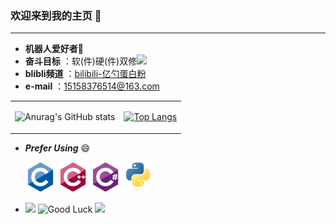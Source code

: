 ### 欢迎来到我的主页 👋

---

- **机器人爱好者**🤖 
- **奋斗目标** ：软(件)硬(件)双修<img src="https://media.giphy.com/media/WUlplcMpOCEmTGBtBW/giphy.gif" width="30">
- **blibli频道** ：[bilibili-亿勺蛋白粉](https://space.bilibili.com/412687699?spm_id_from=333.1007.0.0)
- **e-mail** ：15158376514@163.com

<div align="center">
<table>
<tr>
<td>

![Anurag's GitHub stats](https://github-readme-stats.vercel.app/api?username=hhz0328&show_icons=true&theme=radical\&rank_icon=github)

</td>
<td>

[![Top Langs](https://github-readme-stats.vercel.app/api/top-langs/?username=hhz0328&layout=compact)]()

</td>
</tr>
</table>
</div>

- ***Prefer Using*** 😄

  <img width="48px" src="language/c.svg" />
  <img width="48px" src="language/c-plus-plus.svg" />
  <img width="48px" src="language/csharp.svg" />
  <img width="48px" src="language/python.svg" />



- <img src="https://media.giphy.com/media/LnQjpWaON8nhr21vNW/giphy.gif" width="60"> ![Good Luck](https://visitor-badge.laobi.icu/badge?page_id=hhz0328.hhz0328) <img src="https://i.loli.net/2020/07/14/y2oaANRLjTYSpG1.gif" width="34px"> 
